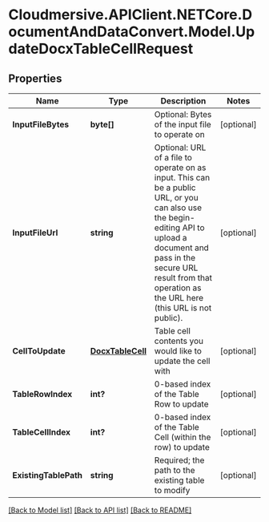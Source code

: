 # Cloudmersive.APIClient.NETCore.DocumentAndDataConvert.Model.UpdateDocxTableCellRequest
## Properties

Name | Type | Description | Notes
------------ | ------------- | ------------- | -------------
**InputFileBytes** | **byte[]** | Optional: Bytes of the input file to operate on | [optional] 
**InputFileUrl** | **string** | Optional: URL of a file to operate on as input.  This can be a public URL, or you can also use the begin-editing API to upload a document and pass in the secure URL result from that operation as the URL here (this URL is not public). | [optional] 
**CellToUpdate** | [**DocxTableCell**](DocxTableCell.md) | Table cell contents you would like to update the cell with | [optional] 
**TableRowIndex** | **int?** | 0-based index of the Table Row to update | [optional] 
**TableCellIndex** | **int?** | 0-based index of the Table Cell (within the row) to update | [optional] 
**ExistingTablePath** | **string** | Required; the path to the existing table to modify | [optional] 

[[Back to Model list]](../README.md#documentation-for-models) [[Back to API list]](../README.md#documentation-for-api-endpoints) [[Back to README]](../README.md)

